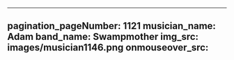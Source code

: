 ------
pagination_pageNumber: 1121
musician_name: Adam
band_name: Swampmother
img_src: images/musician1146.png
onmouseover_src: 
------